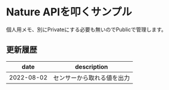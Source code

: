 # Nature APIを叩くサンプル

個人用メモ、別にPrivateにする必要も無いのでPublicで管理します。


## 更新履歴

date | description
--- | ---
2022-08-02 | センサーから取れる値を出力
